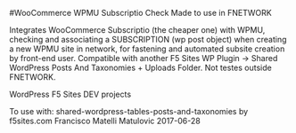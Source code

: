 #WooCommerce WPMU Subscriptio Check
Made to use in FNETWORK

Integrates WooCommerce Subscriptio (the cheaper one) with WPMU, checking and associating a SUBSCRIPTION (wp post object) when creating a new WPMU site in network, for fastening and automated subsite creation by front-end user. Compatible with another F5 Sites WP Plugin -> Shared WordPress Posts And Taxonomies + Uploads Folder. Not testes outside FNETWORK. 

WordPress F5 Sites DEV projects

To use with: shared-wordpress-tables-posts-and-taxonomies 
by f5sites.com
Francisco Matelli Matulovic
2017-06-28

